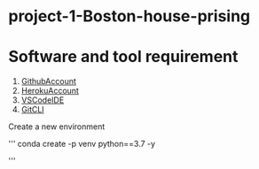 # project-1-Boston-house-prising

# Software and tool requirement
 
  1. [GithubAccount](https://github.com)
  2. [HerokuAccount](https://heroku.com)
  3. [VSCodeIDE](https://code.visualstudio.com/)
  4. [GitCLI](https://git.scm.com/book/en/v2/Getting-Started-The-Command-Line)

  Create a new environment

  '''
  conda create -p venv python==3.7 -y 
  
  '''
